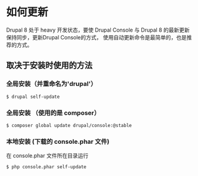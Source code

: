 # 如何更新
Drupal 8 处于 heavy 开发状态，要使 Drupal Console 与 Drupal 8 的最新更新保持同步，更新Drupal Console的方式， 使用自动更新命令是最简单的，也是推荐的方式。

## 取决于安装时使用的方法

### 全局安装（并重命名为'drupal'）
```
$ drupal self-update
```

### 全局安装 （使用的是 composer）
```
$ composer global update drupal/console:@stable
```

### 本地安装 (下载的 console.phar 文件)
在 console.phar 文件所在目录运行
```
$ php console.phar self-update
```

